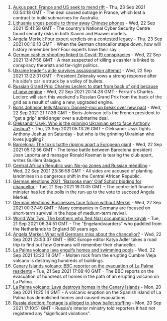 1. [Aukus pact: France and US seek to mend rift](https://www.bbc.co.uk/news/world-europe-58659627?at_medium=RSS&at_campaign=KARANGA) - Thu, 23 Sep 2021 03:54:18 GMT - The deal caused outrage in France, which lost a contract to build submarines for Australia.
2. [Lithuania urges people to throw away Chinese phones](https://www.bbc.co.uk/news/technology-58652249?at_medium=RSS&at_campaign=KARANGA) - Wed, 22 Sep 2021 15:41:58 GMT - The country's National Cyber Security Centre found security risks in both Xiaomi and Huawei models.
3. [Angela Merkel: Four expert verdicts on a contested legacy](https://www.bbc.co.uk/news/world-europe-58570507?at_medium=RSS&at_campaign=KARANGA) - Thu, 23 Sep 2021 00:16:10 GMT - When the German chancellor steps down, how will history remember her? Four experts have their say.
4. [German cashier shooting linked to Covid-19 conspiracies](https://www.bbc.co.uk/news/world-europe-58635103?at_medium=RSS&at_campaign=KARANGA) - Wed, 22 Sep 2021 13:47:56 GMT - A man suspected of killing a cashier is linked to conspiracy theorists and far-right politics.
5. [Ukraine leader's aide survives assassination attempt](https://www.bbc.co.uk/news/world-europe-58649805?at_medium=RSS&at_campaign=KARANGA) - Wed, 22 Sep 2021 13:22:31 GMT - President Zelensky vows a strong response after his aide's car is struck by a volley of bullets.
6. [Russian Grand Prix: Charles Leclerc to start from back of grid because of new engine](https://www.bbc.co.uk/sport/formula1/58659626?at_medium=RSS&at_campaign=KARANGA) - Wed, 22 Sep 2021 20:14:28 GMT - Ferrari's Charles Leclerc will start this weekend's Russian Grand Prix from the back of the grid as a result of using a new, upgraded engine.
7. [Boris Johnson tells Macron: Donnez-moi un break over new pact](https://www.bbc.co.uk/news/uk-58654624?at_medium=RSS&at_campaign=KARANGA) - Wed, 22 Sep 2021 21:17:39 GMT - Boris Johnson tells the French president to "get a grip" amid anger over a submarine deal.
8. [Oleksandr Usyk: Who is the grinning Ukrainian set to face Anthony Joshua?](https://www.bbc.co.uk/sport/boxing/58585387?at_medium=RSS&at_campaign=KARANGA) - Thu, 23 Sep 2021 05:13:26 GMT - Oleksandr Usyk fights Anthony Joshua on Saturday - but who is the grinning Ukrainian who loves juggling?
9. [Barcelona: The toxic battle ripping apart a European giant](https://www.bbc.co.uk/sport/football/58643421?at_medium=RSS&at_campaign=KARANGA) - Wed, 22 Sep 2021 05:12:56 GMT - The tense battle between Barcelona president Joan Laporta and manager Ronald Koeman is tearing the club apart, writes Guillem Balague.
10. [Central African Republic war: No-go zones and Russian meddling](https://www.bbc.co.uk/news/world-africa-58641124?at_medium=RSS&at_campaign=KARANGA) - Wed, 22 Sep 2021 23:36:58 GMT - All sides are accused of planting landmines in a dangerous shift in the Central African Republic.
11. [German elections 2021: 'Bazooka man' Olaf Scholz bidding for chancellor](https://www.bbc.co.uk/news/world-europe-53735728?at_medium=RSS&at_campaign=KARANGA) - Tue, 21 Sep 2021 19:11:05 GMT - The centre-left finance minister has led the polls in the run-up to the vote to succeed Angela Merkel.
12. [German elections: Businesses face future without Merkel](https://www.bbc.co.uk/news/58632324?at_medium=RSS&at_campaign=KARANGA) - Wed, 22 Sep 2021 00:37:49 GMT - Many companies in Germany are focused on short-term survival in the hope of medium-term revival.
13. [World War Two: The brothers who fled Nazi occupation by kayak](https://www.bbc.co.uk/news/uk-england-suffolk-57205877?at_medium=RSS&at_campaign=KARANGA) - Tue, 21 Sep 2021 06:34:51 GMT - The "Engelandvaarders" who paddled from the Netherlands to England 80 years ago.
14. [Angela Merkel: What will Germans miss about the chancellor?](https://www.bbc.co.uk/news/world-europe-58657354?at_medium=RSS&at_campaign=KARANGA) - Wed, 22 Sep 2021 23:53:37 GMT - BBC Europe editor Katya Adler takes a road trip to find out how Germans will remember their chancellor.
15. [La Palma volcano lava engulfs homes and swimming pools](https://www.bbc.co.uk/news/world-europe-58653737?at_medium=RSS&at_campaign=KARANGA) - Wed, 22 Sep 2021 13:23:18 GMT - Molten rock from the erupting Cumbre Vieja volcano is destroying hundreds of buildings.
16. [Canary Islands volcano: BBC reporter on the evacuation of La Palma residents](https://www.bbc.co.uk/news/world-europe-58644980?at_medium=RSS&at_campaign=KARANGA) - Tue, 21 Sep 2021 17:08:40 GMT - The BBC reports on the evacuation of hundreds of homes in the path of an erupting volcano on La Palma.
17. [La Palma volcano: Lava destroys homes in the Canary Islands](https://www.bbc.co.uk/news/world-europe-58625781?at_medium=RSS&at_campaign=KARANGA) - Mon, 20 Sep 2021 11:25:14 GMT - A volcanic eruption on the Spanish island of La Palma has demolished homes and caused evacuations.
18. [Russia election: Footage is alleged to show ballot stuffing](https://www.bbc.co.uk/news/world-europe-58631573?at_medium=RSS&at_campaign=KARANGA) - Mon, 20 Sep 2021 17:10:51 GMT - Russia's interior ministry told reporters it had not registered any "significant violations".
